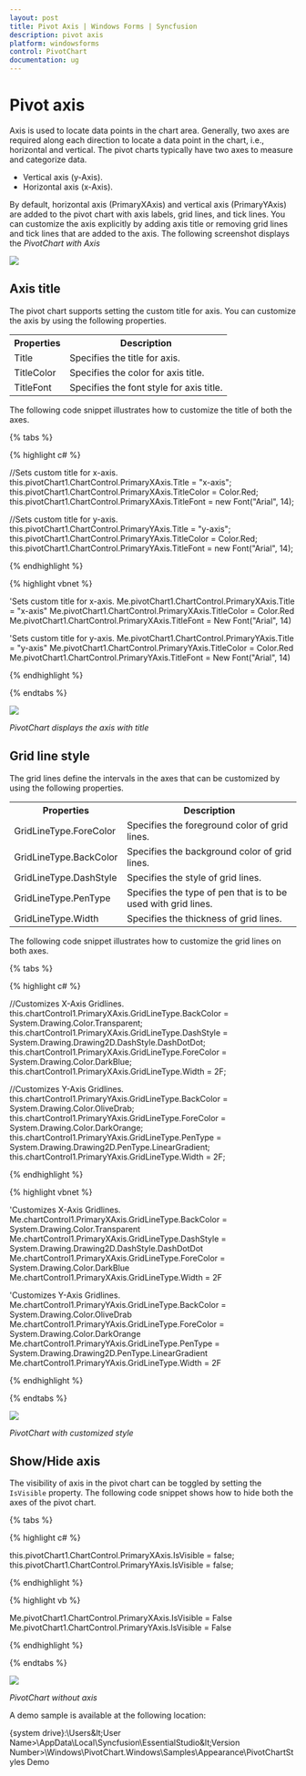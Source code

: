 ```yaml
---
layout: post
title: Pivot Axis | Windows Forms | Syncfusion
description: pivot axis
platform: windowsforms
control: PivotChart
documentation: ug
---
```


# Pivot axis

Axis is used to locate data points in the chart area. Generally, two axes are required along each direction to locate a data point in the chart, i.e., horizontal and vertical. The pivot charts typically have two axes to measure and categorize data.

* Vertical axis (y-Axis).
* Horizontal axis (x-Axis).

By default, horizontal axis (PrimaryXAxis) and vertical axis (PrimaryYAxis) are added to the pivot chart with axis labels, grid lines, and tick lines. You can customize the axis explicitly by adding axis title or removing grid lines and tick lines that are added to the axis. The following screenshot displays the _PivotChart with Axis_

![](Pivot-Axis_images/PivotAxes_image3.png)

## Axis title

The pivot chart supports setting the custom title for axis. You can customize the axis by using the following properties.

<table>
<tr>
<th>
Properties</th><th>
Description</th></tr>
<tr>
<td>
Title</td><td>
Specifies the title for axis.</td></tr>
<tr>
<td>
TitleColor</td><td>
Specifies the color for axis title.</td></tr>
<tr>
<td>
TitleFont</td><td>
Specifies the font style for axis title.</td></tr>
</table>

The following code snippet illustrates how to customize the title of both the axes.

{% tabs %}

{% highlight c# %}

//Sets custom title for x-axis.
this.pivotChart1.ChartControl.PrimaryXAxis.Title = "x-axis";
this.pivotChart1.ChartControl.PrimaryXAxis.TitleColor = Color.Red;
this.pivotChart1.ChartControl.PrimaryXAxis.TitleFont = new Font("Arial", 14);

//Sets custom title for y-axis.
this.pivotChart1.ChartControl.PrimaryYAxis.Title = "y-axis";
this.pivotChart1.ChartControl.PrimaryYAxis.TitleColor = Color.Red;
this.pivotChart1.ChartControl.PrimaryYAxis.TitleFont = new Font("Arial", 14);

{% endhighlight %}

{% highlight vbnet %}

'Sets custom title for x-axis.
Me.pivotChart1.ChartControl.PrimaryXAxis.Title = "x-axis"
Me.pivotChart1.ChartControl.PrimaryXAxis.TitleColor = Color.Red
Me.pivotChart1.ChartControl.PrimaryXAxis.TitleFont = New Font("Arial", 14)

'Sets custom title for y-axis.
Me.pivotChart1.ChartControl.PrimaryYAxis.Title = "y-axis"
Me.pivotChart1.ChartControl.PrimaryYAxis.TitleColor = Color.Red
Me.pivotChart1.ChartControl.PrimaryYAxis.TitleFont = New Font("Arial", 14)

{% endhighlight %}

{% endtabs %}

![](Pivot-Axis_images/PivotAxes_image1.png)

*PivotChart displays the axis with title*

## Grid line style

The grid lines define the intervals in the axes that can be customized by using the following properties.

<table>
<tr>
<th>
Properties</th><th>
Description</th></tr>
<tr>
<td>
GridLineType.ForeColor</td><td>
Specifies the foreground color of grid lines.</td></tr>
<tr>
<td>
GridLineType.BackColor</td><td>
Specifies the background color of grid lines.</td></tr>
<tr>
<td>
GridLineType.DashStyle</td><td>
Specifies the style of grid lines.</td></tr>
<tr>
<td>
GridLineType.PenType</td><td>
Specifies the type of pen that is to be used with grid lines.</td></tr>
<tr>
<td>
GridLineType.Width</td><td>
Specifies the thickness of grid lines.</td></tr>
</table>

The following code snippet illustrates how to customize the grid lines on both axes.

{% tabs %}

{% highlight c# %}

//Customizes X-Axis Gridlines.
this.chartControl1.PrimaryXAxis.GridLineType.BackColor = System.Drawing.Color.Transparent;
this.chartControl1.PrimaryXAxis.GridLineType.DashStyle = System.Drawing.Drawing2D.DashStyle.DashDotDot;
this.chartControl1.PrimaryXAxis.GridLineType.ForeColor = System.Drawing.Color.DarkBlue;
this.chartControl1.PrimaryXAxis.GridLineType.Width = 2F;

//Customizes Y-Axis Gridlines.
this.chartControl1.PrimaryYAxis.GridLineType.BackColor = System.Drawing.Color.OliveDrab;
this.chartControl1.PrimaryYAxis.GridLineType.ForeColor = System.Drawing.Color.DarkOrange;
this.chartControl1.PrimaryYAxis.GridLineType.PenType = System.Drawing.Drawing2D.PenType.LinearGradient;
this.chartControl1.PrimaryYAxis.GridLineType.Width = 2F;

{% endhighlight %}

{% highlight vbnet %}

'Customizes X-Axis Gridlines.
Me.chartControl1.PrimaryXAxis.GridLineType.BackColor = System.Drawing.Color.Transparent
Me.chartControl1.PrimaryXAxis.GridLineType.DashStyle = System.Drawing.Drawing2D.DashStyle.DashDotDot
Me.chartControl1.PrimaryXAxis.GridLineType.ForeColor = System.Drawing.Color.DarkBlue
Me.chartControl1.PrimaryXAxis.GridLineType.Width = 2F

'Customizes Y-Axis Gridlines.
Me.chartControl1.PrimaryYAxis.GridLineType.BackColor = System.Drawing.Color.OliveDrab
Me.chartControl1.PrimaryYAxis.GridLineType.ForeColor = System.Drawing.Color.DarkOrange
Me.chartControl1.PrimaryYAxis.GridLineType.PenType = System.Drawing.Drawing2D.PenType.LinearGradient
Me.chartControl1.PrimaryYAxis.GridLineType.Width = 2F

{% endhighlight %}

{% endtabs %}

![](Pivot-Axis_images/PivotAxes_image2.png)

*PivotChart with customized style*

## Show/Hide axis

The visibility of axis in the pivot chart can be toggled by setting the `IsVisible` property. The following code snippet shows how to hide both the axes of the pivot chart.

{% tabs %}

{% highlight c# %}

this.pivotChart1.ChartControl.PrimaryXAxis.IsVisible = false;
this.pivotChart1.ChartControl.PrimaryYAxis.IsVisible = false;

{% endhighlight %}

{% highlight vb %}

Me.pivotChart1.ChartControl.PrimaryXAxis.IsVisible = False
Me.pivotChart1.ChartControl.PrimaryYAxis.IsVisible = False

{% endhighlight %}

{% endtabs %}

![](Pivot-Axis_images/PivotAxes_image4.png)

_PivotChart without axis_

A demo sample is available at the following location:

{system drive}:\Users\&lt;User Name&gt;\AppData\Local\Syncfusion\EssentialStudio\&lt;Version Number&gt;\Windows\PivotChart.Windows\Samples\Appearance\PivotChartStyles Demo